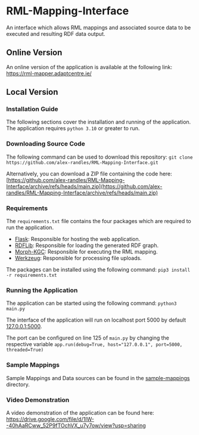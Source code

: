 # RML-Mapping-Interface
An interface which allows RML mappings and associated source data to be executed and resulting RDF data output.

## Online Version 
An online version of the application is available at the following link: https://rml-mapper.adaptcentre.ie/

## Local Version
### Installation Guide
The following sections cover the installation and running of the application. The application requires `python 3.10` or greater to run.
### Downloading Source Code 
The following command can be used to download this repository: `git clone https://github.com/alex-randles/RML-Mapping-Interface.git`

Alternatively, you can download a ZIP file containing the code here: [https://github.com/alex-randles/RML-Mapping-Interface/archive/refs/heads/main.zip](https://github.com/alex-randles/RML-Mapping-Interface/archive/refs/heads/main.zip)
### Requirements 
The `requirements.txt` file contains the four packages which are required to run the application. 
* [Flask](https://pythonbasics.org/what-is-flask-python/): Responsible for hosting the web application. 
* [RDFLib](https://rdflib.readthedocs.io/en/stable/): Responsible for loading the generated RDF graph. 
* [Morph-KGC](https://github.com/morph-kgc/morph-kgc): Responsible for executing the RML mapping. 
* [Werkzeug](https://werkzeug.palletsprojects.com/en/3.0.x/): Responsible for processing file uploads. 

The packages can be installed using the following command: `pip3 install -r requirements.txt` 
### Running the Application
The application can be started using the following command: `python3 main.py`

The interface of the application will run on localhost port 5000 by default [127.0.0.1:5000](http://127.0.0.1:5000).

The port can be configured on line 125 of `main.py` by changing the respective variable `app.run(debug=True, host="127.0.0.1", port=5000, threaded=True)`

### Sample Mappings 
Sample Mappings and Data sources can be found in the  [sample-mappings](./sample-mappings) directory. 

### Video Demonstration
A video demonstration of the application can be found here: https://drive.google.com/file/d/1IW--40hAaRCww_52P9fTOchVX_u7y7ow/view?usp=sharing
